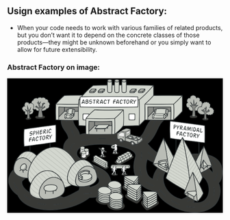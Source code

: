 ## Usign examples of Abstract Factory:
* When your code needs to work with various families of related products, but you don’t want it to depend on the concrete classes of those products—they might be unknown beforehand or you simply want to allow for future extensibility.
### Abstract Factory on image:
![img.png](abstract_factory.png)